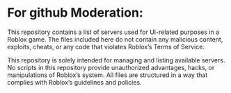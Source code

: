 # For github Moderation:
This repository contains a list of servers used for UI-related purposes in a Roblox game. 
The files included here do not contain any malicious content, exploits, cheats, or any code that violates Roblox’s Terms of Service.

This repository is solely intended for managing and listing available servers.
No scripts in this repository provide unauthorized advantages, hacks, or manipulations of Roblox’s system.
All files are structured in a way that complies with Roblox’s guidelines and policies.
